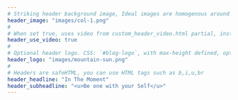 ```yaml
---
# Striking header background image, Ideal images are homogenous around the centre and contrasting to the text. Non-ideal images can use `title_guard`
header_image: "images/col-1.png"
#
# When set true, uses video from custom_header_video.html partial, instead of header_image
header_use_video: true
#
# Optional header logo. CSS: `#blog-logo`, with max-height defined, optimize to prevent scaling
header_logo: "images/mountain-sun.png"
#
# Headers are safeHTML, you can use HTML tags such as b,i,u,br
header_headline: "In The Moment"
header_subheadline: "<u>Be one with your Self</u>"
---
```

